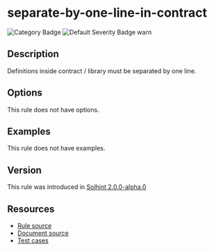 
# separate-by-one-line-in-contract
![Category Badge](https://img.shields.io/badge/-Style%20Guide%20Rules-informational)
![Default Severity Badge warn](https://img.shields.io/badge/Default%20Severity-warn-yellow)

## Description
Definitions inside contract / library must be separated by one line.

## Options
This rule does not have options.

## Examples
This rule does not have examples.

## Version
This rule was introduced in [Solhint 2.0.0-alpha.0](https://github.com/protofire/solhint/tree/v2.0.0-alpha.0)

## Resources
- [Rule source](https://github.com/protofire/solhint/tree/master/lib/rules/order/separate-by-one-line-in-contract.js)
- [Document source](https://github.com/protofire/solhint/tree/master/docs/rules/order/separate-by-one-line-in-contract.md)
- [Test cases](https://github.com/protofire/solhint/tree/master/test/rules/order/separate-by-one-line-in-contract.js)
